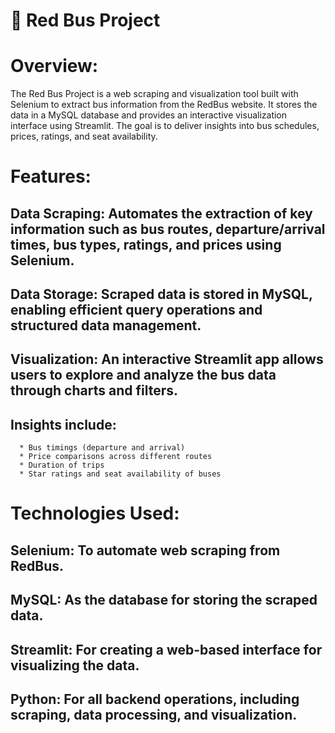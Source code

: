 # 🚌 Red Bus Project

# Overview:

The Red Bus Project is a web scraping and visualization tool built with Selenium to extract bus information from the RedBus website. It stores the data in a MySQL database and provides an interactive visualization interface using Streamlit. The goal is to deliver insights into bus schedules, prices, ratings, and seat availability.

# Features:

## Data Scraping: Automates the extraction of key information such as bus routes, departure/arrival times, bus types, ratings, and prices using Selenium.
## Data Storage: Scraped data is stored in MySQL, enabling efficient query operations and structured data management.
## Visualization: An interactive Streamlit app allows users to explore and analyze the bus data through charts and filters. 
##  Insights include: 
      * Bus timings (departure and arrival)
      * Price comparisons across different routes
      * Duration of trips
      * Star ratings and seat availability of buses
      
# Technologies Used:

## Selenium: To automate web scraping from RedBus.
## MySQL: As the database for storing the scraped data.
## Streamlit: For creating a web-based interface for visualizing the data.
## Python: For all backend operations, including scraping, data processing, and visualization.
